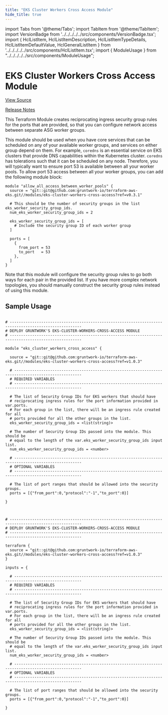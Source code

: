 ```yaml
---
title: "EKS Cluster Workers Cross Access Module"
hide_title: true
---
```


import Tabs from '@theme/Tabs';
import TabItem from '@theme/TabItem';
import VersionBadge from '../../../../../src/components/VersionBadge.tsx';
import { HclListItem, HclListItemDescription, HclListItemTypeDetails, HclListItemDefaultValue, HclGeneralListItem } from '../../../../../src/components/HclListItem.tsx';
import { ModuleUsage } from "../../../../../src/components/ModuleUsage";

<VersionBadge repoTitle="Amazon EKS" version="1.0.3" lastModifiedVersion="0.64.3"/>

# EKS Cluster Workers Cross Access Module

<a href="https://github.com/gruntwork-io/terraform-aws-eks/tree/v1.0.3/modules/eks-cluster-workers-cross-access" className="link-button" title="View the source code for this module in GitHub.">View Source</a>

<a href="https://github.com/gruntwork-io/terraform-aws-eks/releases/tag/v0.64.3" className="link-button" title="Release notes for only versions which impacted this module.">Release Notes</a>

This Terraform Module creates reciprocating ingress security group rules for the ports that are provided, so that you
can configure network access between separate ASG worker groups.

This module should be used when you have core services that can be scheduled on any of your available worker groups, and
services on either group depend on them. For example, `coredns` is an essential service on EKS clusters that provide DNS
capabilities within the Kubernetes cluster. `coredns` has tolerations such that it can be scheduled on any node.
Therefore, you will typically want to ensure port 53 is available between all your worker pools. To allow port 53 access
between all your worker groups, you can add the following module block:

```hcl
module "allow_all_access_between_worker_pools" {
  source = "git::git@github.com:gruntwork-io/terraform-aws-eks.git//modules/eks-cluster-workers-cross-access?ref=v0.3.1"

  # This should be the number of security groups in the list eks_worker_security_group_ids.
  num_eks_worker_security_group_ids = 2

  eks_worker_security_group_ids = [
    # Include the security group ID of each worker group
  ]

  ports = [
    {
      from_port = 53
      to_port   = 53
    },
  ]
}
```

Note that this module will configure the security group rules to go both ways for each pair in the provided list. If you
have more complex network topologies, you should manually construct the security group rules instead of using this
module.

## Sample Usage

<Tabs>
<TabItem value="terraform" label="Terraform" default>

```hcl title="main.tf"

# ------------------------------------------------------------------------------------------------------
# DEPLOY GRUNTWORK'S EKS-CLUSTER-WORKERS-CROSS-ACCESS MODULE
# ------------------------------------------------------------------------------------------------------

module "eks_cluster_workers_cross_access" {

  source = "git::git@github.com:gruntwork-io/terraform-aws-eks.git//modules/eks-cluster-workers-cross-access?ref=v1.0.3"

  # ----------------------------------------------------------------------------------------------------
  # REQUIRED VARIABLES
  # ----------------------------------------------------------------------------------------------------

  # The list of Security Group IDs for EKS workers that should have
  # reciprocating ingress rules for the port information provided in var.ports.
  # For each group in the list, there will be an ingress rule created for all
  # ports provided for all the other groups in the list.
  eks_worker_security_group_ids = <list(string)>

  # The number of Security Group IDs passed into the module. This should be
  # equal to the length of the var.eks_worker_security_group_ids input list.
  num_eks_worker_security_group_ids = <number>

  # ----------------------------------------------------------------------------------------------------
  # OPTIONAL VARIABLES
  # ----------------------------------------------------------------------------------------------------

  # The list of port ranges that should be allowed into the security groups.
  ports = [{"from_port":0,"protocol":"-1","to_port":0}]

}


```

</TabItem>
<TabItem value="terragrunt" label="Terragrunt" default>

```hcl title="terragrunt.hcl"

# ------------------------------------------------------------------------------------------------------
# DEPLOY GRUNTWORK'S EKS-CLUSTER-WORKERS-CROSS-ACCESS MODULE
# ------------------------------------------------------------------------------------------------------

terraform {
  source = "git::git@github.com:gruntwork-io/terraform-aws-eks.git//modules/eks-cluster-workers-cross-access?ref=v1.0.3"
}

inputs = {

  # ----------------------------------------------------------------------------------------------------
  # REQUIRED VARIABLES
  # ----------------------------------------------------------------------------------------------------

  # The list of Security Group IDs for EKS workers that should have
  # reciprocating ingress rules for the port information provided in var.ports.
  # For each group in the list, there will be an ingress rule created for all
  # ports provided for all the other groups in the list.
  eks_worker_security_group_ids = <list(string)>

  # The number of Security Group IDs passed into the module. This should be
  # equal to the length of the var.eks_worker_security_group_ids input list.
  num_eks_worker_security_group_ids = <number>

  # ----------------------------------------------------------------------------------------------------
  # OPTIONAL VARIABLES
  # ----------------------------------------------------------------------------------------------------

  # The list of port ranges that should be allowed into the security groups.
  ports = [{"from_port":0,"protocol":"-1","to_port":0}]

}


```

</TabItem>
</Tabs>

<!-- ##DOCS-SOURCER-START
{
  "originalSources": [
    "https://github.com/gruntwork-io/terraform-aws-eks/tree/v1.0.3/modules/eks-cluster-workers-cross-access/readme.md",
    "https://github.com/gruntwork-io/terraform-aws-eks/tree/v1.0.3/modules/eks-cluster-workers-cross-access/variables.tf",
    "https://github.com/gruntwork-io/terraform-aws-eks/tree/v1.0.3/modules/eks-cluster-workers-cross-access/outputs.tf"
  ],
  "sourcePlugin": "module-catalog-api",
  "hash": "b12b958f616025ee4acf0c80d9a5f9a9"
}
##DOCS-SOURCER-END -->
